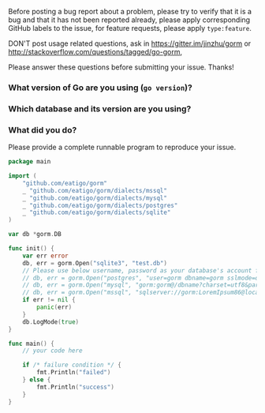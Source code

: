 Before posting a bug report about a problem, please try to verify that it is a bug and that it has not been reported already, please apply corresponding GitHub labels to the issue, for feature requests, please apply `type:feature`.

DON'T post usage related questions, ask in https://gitter.im/jinzhu/gorm or http://stackoverflow.com/questions/tagged/go-gorm,

Please answer these questions before submitting your issue. Thanks!



### What version of Go are you using (`go version`)?


### Which database and its version are you using?


### What did you do?

Please provide a complete runnable program to reproduce your issue.

```go
package main

import (
	"github.com/eatigo/gorm"
	_ "github.com/eatigo/gorm/dialects/mssql"
	_ "github.com/eatigo/gorm/dialects/mysql"
	_ "github.com/eatigo/gorm/dialects/postgres"
	_ "github.com/eatigo/gorm/dialects/sqlite"
)

var db *gorm.DB

func init() {
	var err error
	db, err = gorm.Open("sqlite3", "test.db")
	// Please use below username, password as your database's account for the script.
	// db, err = gorm.Open("postgres", "user=gorm dbname=gorm sslmode=disable")
	// db, err = gorm.Open("mysql", "gorm:gorm@/dbname?charset=utf8&parseTime=True")
	// db, err = gorm.Open("mssql", "sqlserver://gorm:LoremIpsum86@localhost:1433?database=gorm")
	if err != nil {
		panic(err)
	}
	db.LogMode(true)
}

func main() {
	// your code here

	if /* failure condition */ {
		fmt.Println("failed")
	} else {
		fmt.Println("success")
	}
}
```
